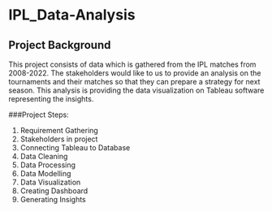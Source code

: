 # IPL_Data-Analysis

## Project Background

This project consists of data which is gathered from the IPL matches from 2008-2022. The stakeholders would like to us to provide an analysis on the tournaments and their matches so that they can prepare a strategy for next season. This analysis is providing the data visualization on Tableau software representing the insights.

###Project Steps:

1. Requirement Gathering
2. Stakeholders in project
3. Connecting Tableau to Database
4. Data Cleaning
5. Data Processing
6. Data Modelling
7. Data Visualization
8. Creating Dashboard
9. Generating Insights
